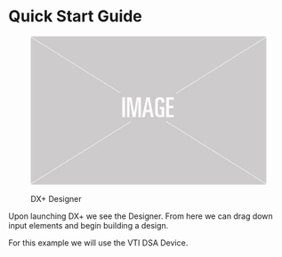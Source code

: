# Quick Start Guide

<figure><img src="../.gitbook/assets/placeholder image (2).jfif" alt=""><figcaption><p>DX+ Designer</p></figcaption></figure>

Upon launching DX+ we see the Designer. From here we can drag down input elements and begin building a design.

For this example we will use the VTI DSA Device.

